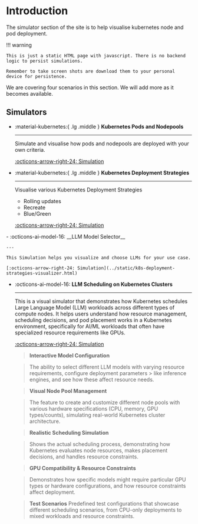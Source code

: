 # Introduction

The simulator section of the site is to help visualise kubernetes node and pod deployment.

!!! warning

    This is just a static HTML page with javascript. There is no backend logic to persist simulations.

    Remember to take screen shots are download them to your personal device for persistence.

We are covering four scenarios in this section. We will add more as it becomes available. 

## Simulators

<div class="grid cards" markdown>

-   :material-kubernetes:{ .lg .middle } __Kubernetes Pods and Nodepools__

    ---

    Simulate and visualise how pods and nodepools are deployed with your own criteria.

    [:octicons-arrow-right-24: Simulation](../static/scheduling-mixed-pods-and-nodepool-v1.html)

-   :material-kubernetes:{ .lg .middle } __Kubernetes Deployment Strategies__

    ---

    Visualise various Kubernetes Deployment Strategies

    - Rolling updates
    - Recreate
    - Blue/Green

    [:octicons-arrow-right-24: Simulation](../static/nai-llm-model-selectr.html)



</div>

<div class="grid cards" markdown>
-   :octicons-ai-model-16: __LLM Model Selector__
    
    ---

    This Simulation helps you visualize and choose LLMs for your use case. 

    [:octicons-arrow-right-24: Simulation](../static/k8s-deployment-strategies-visualizer.html)
</div>

<div class="grid cards" markdown>

-   :octicons-ai-model-16: __LLM Scheduling on Kubernetes Clusters__

    ---

    This is a visual simulator that demonstrates how Kubernetes  schedules Large Language Model (LLM) workloads across different types of compute nodes. It helps users understand how resource management, scheduling decisions, and pod placement works in a Kubernetes environment, specifically for AI/ML workloads that often have specialized resource requirements like GPUs.

    [:octicons-arrow-right-24: Simulation](../static/nai-llm-simulation-v1-nim-rag.html)

    
    > **Interactive Model Configuration** 
    
    > The ability to select different LLM models with varying resource requirements, configure deployment parameters > like inference engines, and see how these affect resource needs.
    
    > **Visual Node Pool Management**
    
    > The feature to create and customize different node pools with various hardware specifications 
    > (CPU, memory, GPU types/counts), simulating real-world Kubernetes cluster architecture.

    > **Realistic Scheduling Simulation**
    
    > Shows the actual scheduling process, demonstrating how Kubernetes evaluates node resources, makes placement  decisions, and handles resource constraints.
    
    > **GPU Compatibility & Resource Constraints** 
    
    > Demonstrates how specific models might require particular GPU types or hardware configurations, and how resource constraints affect deployment.
    
    >**Test Scenarios** 
    > Predefined test configurations that showcase different scheduling scenarios, from CPU-only deployments to mixed workloads and resource constraints.

</div>